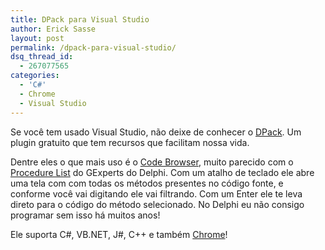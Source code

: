 ```yaml
---
title: DPack para Visual Studio
author: Erick Sasse
layout: post
permalink: /dpack-para-visual-studio/
dsq_thread_id:
  - 267077565
categories:
  - 'C#'
  - Chrome
  - Visual Studio
---
```

Se voc&ecirc; tem usado Visual Studio, n&atilde;o deixe de conhecer o [DPack][1]. Um plugin gratuito que tem recursos que facilitam nossa vida. 

Dentre eles o que mais uso &eacute; o [Code Browser][2], muito parecido com o [Procedure List][3] do GExperts do Delphi. Com um atalho de teclado ele abre uma tela com com todas os m&eacute;todos presentes no c&oacute;digo fonte, e conforme voc&ecirc; vai digitando ele vai filtrando. Com um Enter ele te leva direto para o c&oacute;digo do m&eacute;todo selecionado. No Delphi eu n&atilde;o consigo programar sem isso h&aacute; muitos anos!

Ele suporta C#, VB.NET, J#, C++ e tamb&eacute;m [Chrome][4]!

 [1]: http://www.usysware.com/DPack/
 [2]: http://www.usysware.com/DPack/CodeBrowser.aspx
 [3]: http://www.gexperts.org/tour/
 [4]: http://www.chromesville.com/